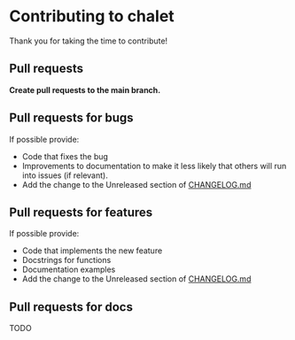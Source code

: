 # Contributing to chalet
Thank you for taking the time to contribute!

## Pull requests

**Create pull requests to the main branch.**

## Pull requests for bugs

If possible provide:

* Code that fixes the bug
* Improvements to documentation to make it less likely that others will run into issues (if relevant).
* Add the change to the Unreleased section of [CHANGELOG.md](docs/CHANGELOG.md)

## Pull requests for features

If possible provide:

* Code that implements the new feature
* Docstrings for functions
* Documentation examples
* Add the change to the Unreleased section of [CHANGELOG.md](docs/CHANGELOG.md)

## Pull requests for docs

TODO
